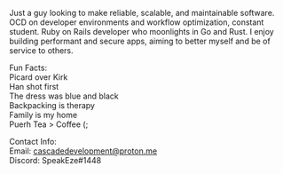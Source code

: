 <!---
JohnCarterGonzalez/JohnCarterGonzalez is a ✨ special ✨ repository because its `README.md` (this file) appears on your GitHub profile.
You can click the Preview link to take a look at your changes.
--->
Just a guy looking to make reliable, scalable, and maintainable software. OCD on developer environments and workflow 
optimization, constant student. Ruby on Rails developer who moonlights in Go and Rust. I enjoy building performant and secure apps, aiming to better myself and be of service to others. 

Fun Facts:
  <br/>
  Picard over Kirk
  <br/>
  Han shot first
  <br/>
  The dress was blue and black
  <br/>
  Backpacking is therapy
  <br/>
  Family is my home 
  <br/>
  Puerh Tea > Coffee (;
  
Contact Info:
  <br/>
  Email: cascadedevelopment@proton.me
  <br/>
  Discord: SpeakEze#1448
